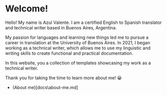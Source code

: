 # Welcome! 
Hello! My name is Azul Valente. I am a certified English to Spanish translator and technical writer based in Buenos Aires, Argentina. 

My passion for languages and learning new things led me to pursue a career in translation at the University of Buenos Aires. In 2021, I began working as a technical writer, which allows me to use my linguistic and writing skills to create functional and practical documentation.

In this website, you a collection of templates showcasing my work as a technical writer. 

Thank you for taking the time to learn more about me! 😀

- (About me)[docs\about-me.md]